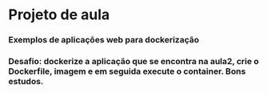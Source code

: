 # Projeto de aula

### Exemplos de aplicações web para dockerização

### Desafio: dockerize a aplicação que se encontra na aula2, crie o Dockerfile, imagem e em seguida execute o container. Bons estudos.
